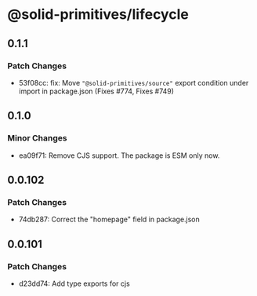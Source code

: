 # @solid-primitives/lifecycle

## 0.1.1

### Patch Changes

- 53f08cc: fix: Move `"@solid-primitives/source"` export condition under import in package.json
  (Fixes #774, Fixes #749)

## 0.1.0

### Minor Changes

- ea09f71: Remove CJS support. The package is ESM only now.

## 0.0.102

### Patch Changes

- 74db287: Correct the "homepage" field in package.json

## 0.0.101

### Patch Changes

- d23dd74: Add type exports for cjs
